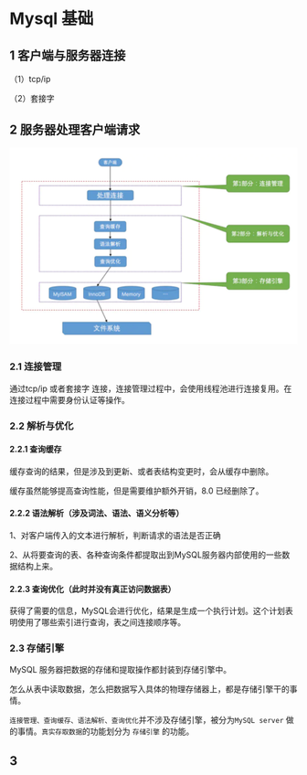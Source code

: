 # Mysql 基础

## 1 客户端与服务器连接

（1）tcp/ip

（2）套接字

## 2   服务器处理客户端请求

![&#x5904;&#x7406;&#x6D41;&#x7A0B;](../.gitbook/assets/image%20%28134%29.png)

### 2.1 连接管理

通过tcp/ip 或者套接字 连接，连接管理过程中，会使用线程池进行连接复用。在连接过程中需要身份认证等操作。

### 2.2 解析与优化

#### 2.2.1 查询缓存

缓存查询的结果，但是涉及到更新、或者表结构变更时，会从缓存中删除。

缓存虽然能够提高查询性能，但是需要维护额外开销，8.0 已经删除了。

#### 2.2.2 语法解析（涉及词法、语法、语义分析等）

1、对客户端传入的文本进行解析，判断请求的语法是否正确

2、从将要查询的表、各种查询条件都提取出到MySQL服务器内部使用的一些数据结构上来。

#### 2.2.3 查询优化（此时并没有真正访问数据表）

获得了需要的信息，MySQL会进行优化，结果是生成一个执行计划。这个计划表明使用了哪些索引进行查询，表之间连接顺序等。

### 2.3 存储引擎 

MySQL 服务器把数据的存储和提取操作都封装到存储引擎中。

怎么从表中读取数据，怎么把数据写入具体的物理存储器上，都是存储引擎干的事情。

`连接管理、查询缓存、语法解析、查询优化`并不涉及存储引擎，被分为`MySQL server` 做的事情。`真实存取数据`的功能划分为 `存储引擎` 的功能。



## 3

